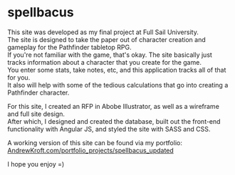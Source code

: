 # spellbacus
This site was developed as my final project at Full Sail University.  
The site is designed to take the paper out of character creation and gameplay for the Pathfinder tabletop RPG.  
If you're not familiar with the game, that's okay.  The site basically just tracks information about a character that you create for the game.  
You enter some stats, take notes, etc, and this application tracks all of that for you.  
It also will help with some of the tedious calculations that go into creating a Pathfinder character.

For this site, I created an RFP in Abobe Illustrator, as well as a wireframe and full site design.  
After which, I designed and created the database, built out the front-end functionality with Angular JS, and styled the site with SASS and CSS.  

A working version of this site can be found via my portfolio: [AndrewKroft.com/portfolio_projects/spellbacus_updated](http://andrewkroft.com/portfolio_projects/spellbacus_updated/#/home)

I hope you enjoy =)
